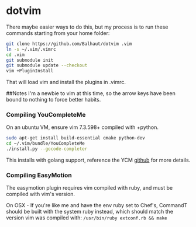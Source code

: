 # dotvim

There maybe easier ways to do this, but my process is to run these commands starting from your home folder:
```bash
git clone https://github.com/Balhaut/dotvim .vim
ln -s ~/.vim/.vimrc
cd .vim
git submodule init
git submodule update --checkout
vim +PluginInstall
```
That will load vim and install the plugins in .vimrc.

##Notes
I'm a newbie to vim at this time, so the arrow keys have been bound to nothing to force better habits.

### Compiling YouCompleteMe

On an ubuntu VM, ensure vim 7.3.598+ compiled with +python.
```bash
sudo apt-get install build-essential cmake python-dev
cd ~/.vim/bundle/YouCompleteMe
./install.py --gocode-completer
```
This installs with golang support, reference the YCM [github](https://github.com/Valloric/YouCompleteMe) for more details.

### Compiling EasyMotion
The easymotion plugin requires vim compiled with ruby, and must be compiled with vim's version.

On OSX - If you're like me and have the env ruby set to Chef's, CommandT should be built with the system ruby instead, which should match the version vim was compiled with:
`/usr/bin/ruby extconf.rb && make`

